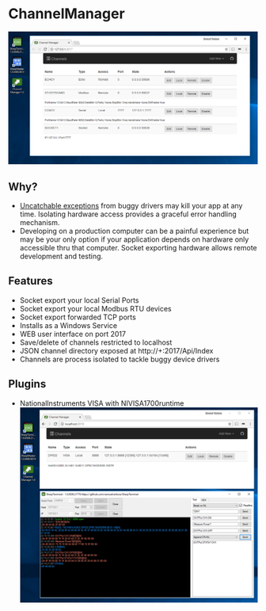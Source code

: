 # ChannelManager

![ChannelManager](screenshot.png)

## Why?
* [Uncatchable exceptions](https://stackoverflow.com/questions/20708641/objectdisposedexception-safe-handle-has-been-closed) from buggy drivers may kill your app at any time. Isolating hardware access provides a graceful error handling mechanism.
* Developing on a production computer can be a painful experience but may be your only option if your application depends on hardware only accessible thru that computer. Socket exporting hardware allows remote development and testing.

## Features
* Socket export your local Serial Ports
* Socket export your local Modbus RTU devices
* Socket export forwarded TCP ports
* Installs as a Windows Service
* WEB user interface on port 2017
* Save/delete of channels restricted to localhost
* JSON channel directory exposed at http://+:2017/Api/Index
* Channels are process isolated to tackle buggy device drivers

## Plugins
* NationalInstruments VISA with NIVISA1700runtime
![ChannelManager.VISA](screenshot-visa.png)
